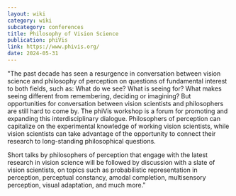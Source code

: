 ```yaml
---
layout: wiki
category: wiki
subcategory: conferences
title: Philosophy of Vision Science
publication: phiVis
link: https://www.phivis.org/
date: 2024-05-31
---
```


"The past decade has seen a resurgence in conversation between vision science and philosophy of perception on questions of fundamental interest to both fields, such as: What do we see? What is seeing for? What makes seeing different from remembering, deciding or imagining? But opportunities for conversation between vision scientists and philosophers are still hard to come by. The phiVis workshop is a forum for promoting and expanding this interdisciplinary dialogue. Philosophers of perception can capitalize on the experimental knowledge of working vision scientists, while vision scientists can take advantage of the opportunity to connect their research to long-standing philosophical questions.

Short talks by philosophers of perception that engage with the latest research in vision science will be followed by discussion with a slate of vision scientists, on topics such as probabilistic representation in perception, perceptual constancy, amodal completion, multisensory perception, visual adaptation, and much more."
